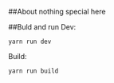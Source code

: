 ##About
nothing special here

##Buld and run
Dev:
```
yarn run dev
```

Build:
```
yarn run build
```